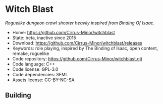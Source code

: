 # Witch Blast

_Roguelike dungeon crawl shooter heavily inspired from Binding Of Isaac._

- Home: https://github.com/Cirrus-Minor/witchblast
- State: beta, inactive since 2015
- Download: https://github.com/Cirrus-Minor/witchblast/releases
- Keywords: role playing, inspired by The Binding of Isaac, open content, remake, roguelike
- Code repository: https://github.com/Cirrus-Minor/witchblast.git
- Code language: C++
- Code license: GPL-3.0
- Code dependencies: SFML
- Assets license: CC-BY-NC-SA

## Building

